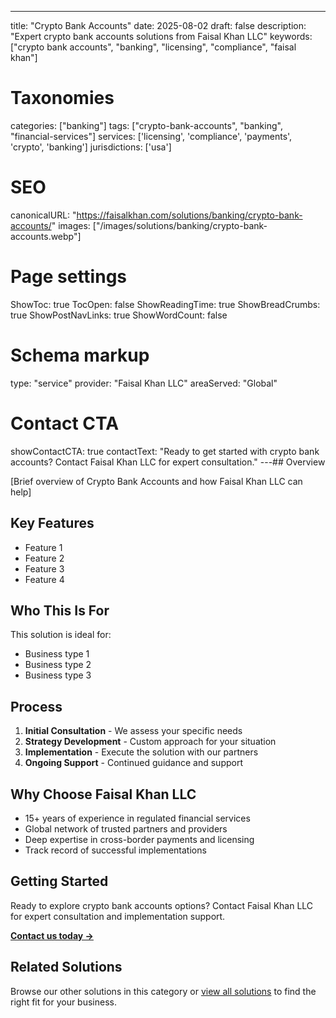 ---
title: "Crypto Bank Accounts"
date: 2025-08-02
draft: false
description: "Expert crypto bank accounts solutions from Faisal Khan LLC"
keywords: ["crypto bank accounts", "banking", "licensing", "compliance", "faisal khan"]

# Taxonomies
categories: ["banking"]
tags: ["crypto-bank-accounts", "banking", "financial-services"]
services: ['licensing', 'compliance', 'payments', 'crypto', 'banking']
jurisdictions: ['usa']

# SEO
canonicalURL: "https://faisalkhan.com/solutions/banking/crypto-bank-accounts/"
images: ["/images/solutions/banking/crypto-bank-accounts.webp"]

# Page settings
ShowToc: true
TocOpen: false
ShowReadingTime: true
ShowBreadCrumbs: true
ShowPostNavLinks: true
ShowWordCount: false

# Schema markup
type: "service"
provider: "Faisal Khan LLC"
areaServed: "Global"

# Contact CTA
showContactCTA: true
contactText: "Ready to get started with crypto bank accounts? Contact Faisal Khan LLC for expert consultation."
---## Overview

[Brief overview of Crypto Bank Accounts and how Faisal Khan LLC can help]

## Key Features

- Feature 1
- Feature 2  
- Feature 3
- Feature 4

## Who This Is For

This solution is ideal for:

- Business type 1
- Business type 2
- Business type 3

## Process

1. **Initial Consultation** - We assess your specific needs
2. **Strategy Development** - Custom approach for your situation  
3. **Implementation** - Execute the solution with our partners
4. **Ongoing Support** - Continued guidance and support

## Why Choose Faisal Khan LLC

- 15+ years of experience in regulated financial services
- Global network of trusted partners and providers
- Deep expertise in cross-border payments and licensing
- Track record of successful implementations

## Getting Started

Ready to explore crypto bank accounts options? Contact Faisal Khan LLC for expert consultation and implementation support.

**[Contact us today →](mailto:contact@faisalkhan.com)**

## Related Solutions

Browse our other solutions in this category or [view all solutions](/solutions/) to find the right fit for your business.
